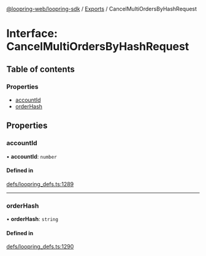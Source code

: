 [@loopring-web/loopring-sdk](../README.md) / [Exports](../modules.md) / CancelMultiOrdersByHashRequest

# Interface: CancelMultiOrdersByHashRequest

## Table of contents

### Properties

- [accountId](CancelMultiOrdersByHashRequest.md#accountid)
- [orderHash](CancelMultiOrdersByHashRequest.md#orderhash)

## Properties

### accountId

• **accountId**: `number`

#### Defined in

[defs/loopring_defs.ts:1289](https://github.com/Loopring/loopring_sdk/blob/edf273a/src/defs/loopring_defs.ts#L1289)

___

### orderHash

• **orderHash**: `string`

#### Defined in

[defs/loopring_defs.ts:1290](https://github.com/Loopring/loopring_sdk/blob/edf273a/src/defs/loopring_defs.ts#L1290)
